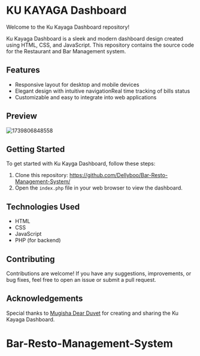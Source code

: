 # KU KAYAGA Dashboard

Welcome to the Ku Kayaga Dashboard repository!

Ku Kayaga Dashboard is a sleek and modern dashboard design created using HTML, CSS, and JavaScript. This repository contains the source code for the Restaurant and Bar Management system.

## Features

- Responsive layout for desktop and mobile devices
- Elegant design with intuitive navigationReal time tracking of bills status
- Customizable and easy to integrate into web applications

## Preview

![1739806848558](image/README/1739806848558.png "Bar Resto Home page")

## Getting Started

To get started with Ku Kayga Dashboard, follow these steps:

1. Clone this repository: https://github.com/Dellyboo/Bar-Resto-Management-System/
2. Open the `index.php` file in your web browser to view the dashboard.

## Technologies Used

- HTML
- CSS
- JavaScript
- PHP (for backend)

## Contributing

Contributions are welcome! If you have any suggestions, improvements, or bug fixes, feel free to open an issue or submit a pull request.

## Acknowledgements

Special thanks to [Mugisha Dear Duvet](https://github.com/Dellyboo) for creating and sharing the Ku Kayaga Dashboard.

# Bar-Resto-Management-System

